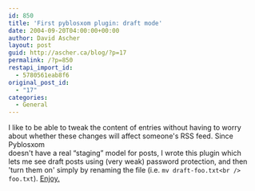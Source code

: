 ```yaml
---
id: 850
title: 'First pyblosxom plugin: draft mode'
date: 2004-09-20T04:00:00+00:00
author: David Ascher
layout: post
guid: http://ascher.ca/blog/?p=17
permalink: /?p=850
restapi_import_id:
  - 5780561eab8f6
original_post_id:
  - "17"
categories:
  - General
---
```

I like to be able to tweak the content of entries without having to worry  
about whether these changes will affect someone&apos;s RSS feed. Since Pyblosxom  
doesn&apos;t have a real &#8220;staging&#8221; model for posts, I wrote this plugin which  
lets me see draft posts using (very weak) password protection, and then  
&apos;turn them on&apos; simply by renaming the file (i.e. `mv draft-foo.txt<br />
foo.txt`). [Enjoy.](/software/pyblosxom/draft.py)
